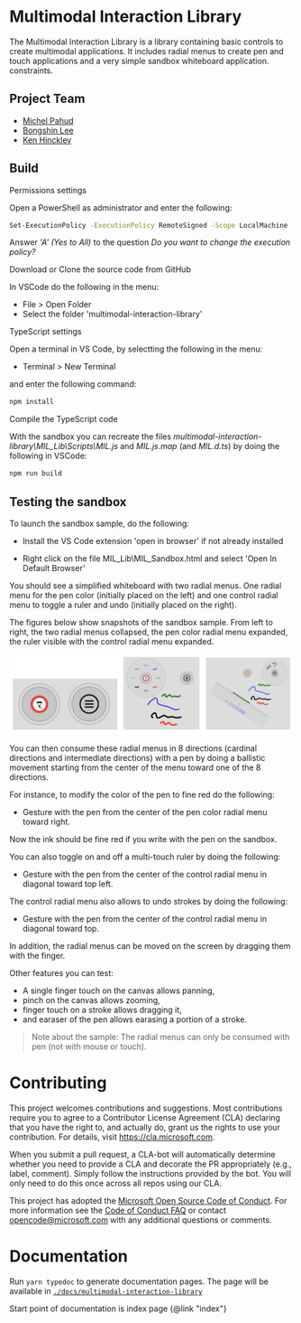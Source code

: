 Multimodal Interaction Library
====

The Multimodal Interaction Library is a library containing basic controls to create multimodal applications. It includes radial menus to create pen and touch applications and a very simple sandbox whiteboard application.
constraints.

Project Team
----

- [Michel Pahud](http://research.microsoft.com/en-us/um/people/mpahud/)
- [Bongshin Lee](http://research.microsoft.com/en-us/um/people/bongshin/)
- [Ken Hinckley](http://research.microsoft.com/en-us/um/people/kenh/)

Build
----

Permissions settings

Open a PowerShell as administrator and enter the following:

```bash
Set-ExecutionPolicy -ExecutionPolicy RemoteSigned -Scope LocalMachine
```

Answer *'A' (Yes to All)* to the question *Do you want to change the execution policy?*


Download or Clone the source code from GitHub

In VSCode do the following in the menu:

- File > Open Folder
- Select the folder 'multimodal-interaction-library'


TypeScript settings

Open a terminal in VS Code, by selectting the following in the menu:

- Terminal > New Terminal

and enter the following command:

```bash
npm install
```

Compile the TypeScript code

With the sandbox you can recreate the files *multimodal-interaction-library\MIL_Lib\Scripts\MIL.js* and *MIL.js.map* (and *MIL.d.ts*) by doing the following in VSCode:

```bash
npm run build
```




Testing the sandbox
----

To launch the sandbox sample, do the following:

- Install the VS Code extension 'open in browser' if not already installed

- Right click on the file MIL_Lib\MIL_Sandbox.html and select 'Open In Default Browser'

You should see a simplified whiteboard with two radial menus. One radial menu for the pen color (initially placed on the left) and one control radial menu to toggle a ruler and undo (initially placed on the right).

The figures below show snapshots of the sandbox sample. From left to right, the two radial menus collapsed, the pen color radial menu expanded, the ruler visible with the control radial menu expanded.

![Sandbox](Sandbox.png)

You can then consume these radial menus in 8 directions (cardinal directions and intermediate directions) with a pen by doing a ballistic movement starting from the center of the menu toward one of the 8 directions.

For instance, to modify the color of the pen to fine red do the following:

- Gesture with the pen from the center of the pen color radial menu toward right.

Now the ink should be fine red if you write with the pen on the sandbox.

You can also toggle on and off a multi-touch ruler by doing the following:

- Gesture with the pen from the center of the control radial menu in diagonal toward top left.

The control radial menu also allows to undo strokes by doing the following:

- Gesture with the pen from the center of the control radial menu in diagonal toward top.

In addition, the radial menus can be moved on the screen by dragging them with the finger.

Other features you can test:

- A single finger touch on the canvas allows panning,
- pinch on the canvas allows zooming,
- finger touch on a stroke allows dragging it,
- and earaser of the pen allows earasing a portion of a stroke.

> Note about the sample: The radial menus can only be consumed with pen (not with mouse or touch).


# Contributing

This project welcomes contributions and suggestions.  Most contributions require you to agree to a
Contributor License Agreement (CLA) declaring that you have the right to, and actually do, grant us
the rights to use your contribution. For details, visit https://cla.microsoft.com.

When you submit a pull request, a CLA-bot will automatically determine whether you need to provide
a CLA and decorate the PR appropriately (e.g., label, comment). Simply follow the instructions
provided by the bot. You will only need to do this once across all repos using our CLA.

This project has adopted the [Microsoft Open Source Code of Conduct](https://opensource.microsoft.com/codeofconduct/).
For more information see the [Code of Conduct FAQ](https://opensource.microsoft.com/codeofconduct/faq/) or
contact [opencode@microsoft.com](mailto:opencode@microsoft.com) with any additional questions or comments.

# Documentation

Run `yarn typedoc` to generate documentation pages.
The page will be available in [`./docs/multimodal-interaction-library`](./docs/multimodal-interaction-library/index.html)

Start point of documentation is index page {@link "index"}